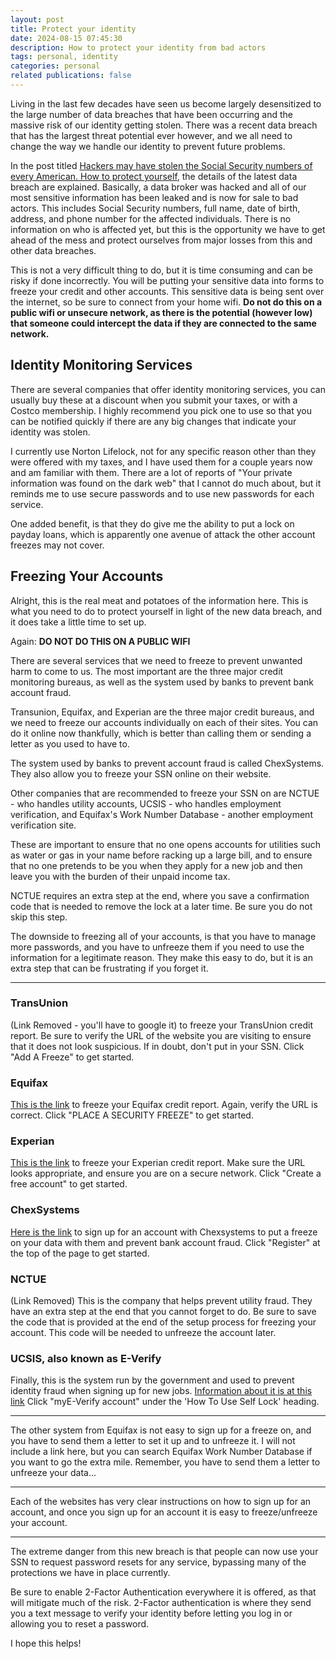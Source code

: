 ```yaml
---
layout: post
title: Protect your identity
date: 2024-08-15 07:45:30
description: How to protect your identity from bad actors
tags: personal, identity
categories: personal
related publications: false
---
```


Living in the last few decades have seen us become largely desensitized to the large number of data breaches that have been occurring and the massive risk of our identity getting stolen. There was a recent data breach that has the largest threat potential ever however, and we all need to change the way we handle our identity to prevent future problems.

In the post titled [Hackers may have stolen the Social Security numbers of every American. How to protect yourself](https://www.latimes.com/business/story/2024-08-13/hacker-claims-theft-of-every-american-social-security-number#:~:text=According%20to%20a%20class%2Daction,staffing%20agencies%20and%20others%20doing), the details of the latest data breach are explained. Basically, a data broker was hacked and all of our most sensitive information has been leaked and is now for sale to bad actors. This includes Social Security numbers, full name, date of birth, address, and phone number for the affected individuals. There is no information on who is affected yet, but this is the opportunity we have to get ahead of the mess and protect ourselves from major losses from this and other data breaches.

This is not a very difficult thing to do, but it is time consuming and can be risky if done incorrectly. You will be putting your sensitive data into forms to freeze your credit and other accounts. This sensitive data is being sent over the internet, so be sure to connect from your home wifi. **Do not do this on a public wifi or unsecure network, as there is the potential (however low) that someone could intercept the data if they are connected to the same network.**

## Identity Monitoring Services

There are several companies that offer identity monitoring services, you can usually buy these at a discount when you submit your taxes, or with a Costco membership. I highly recommend you pick one to use so that you can be notified quickly if there are any big changes that indicate your identity was stolen.

I currently use Norton Lifelock, not for any specific reason other than they were offered with my taxes, and I have used them for a couple years now and am familiar with them. There are a lot of reports of "Your private information was found on the dark web" that I cannot do much about, but it reminds me to use secure passwords and to use new passwords for each service.

One added benefit, is that they do give me the ability to put a lock on payday loans, which is apparently one avenue of attack the other account freezes may not cover.

## Freezing Your Accounts

Alright, this is the real meat and potatoes of the information here. This is what you need to do to protect yourself in light of the new data breach, and it does take a little time to set up.

Again: **DO NOT DO THIS ON A PUBLIC WIFI**

There are several services that we need to freeze to prevent unwanted harm to come to us. The most important are the three major credit monitoring bureaus, as well as the system used by banks to prevent bank account fraud.

Transunion, Equifax, and Experian are the three major credit bureaus, and we need to freeze our accounts individually on each of their sites. You can do it online now thankfully, which is better than calling them or sending a letter as you used to have to.

The system used by banks to prevent account fraud is called ChexSystems. They also allow you to freeze your SSN online on their website.

Other companies that are recommended to freeze your SSN on are NCTUE - who handles utility accounts, UCSIS - who handles employment verification, and Equifax's Work Number Database - another employment verification site.

These are important to ensure that no one opens accounts for utilities such as water or gas in your name before racking up a large bill, and to ensure that no one pretends to be you when they apply for a new job and then leave you with the burden of their unpaid income tax.

NCTUE requires an extra step at the end, where you save a confirmation code that is needed to remove the lock at a later time. Be sure you do not skip this step.

The downside to freezing all of your accounts, is that you have to manage more passwords, and you have to unfreeze them if you need to use the information for a legitimate reason. They make this easy to do, but it is an extra step that can be frustrating if you forget it.

---

### TransUnion

(Link Removed - you'll have to google it) to freeze your TransUnion credit report. Be sure to verify the URL of the website you are visiting to ensure that it does not look suspicious. If in doubt, don't put in your SSN.
Click "Add A Freeze" to get started.

### Equifax

[This is the link](https://www.equifax.com/personal/credit-report-services/credit-freeze/) to freeze your Equifax credit report. Again, verify the URL is correct.
Click "PLACE A SECURITY FREEZE" to get started.

### Experian

[This is the link](https://www.experian.com/freeze/center.html) to freeze your Experian credit report.
Make sure the URL looks appropriate, and ensure you are on a secure network.
Click "Create a free account" to get started.

### ChexSystems

[Here is the link](https://www.chexsystems.com/security-freeze/place-freeze) to sign up for an account with Chexsystems to put a freeze on your data with them and prevent bank account fraud.
Click "Register" at the top of the page to get started.

### NCTUE

(Link Removed)
This is the company that helps prevent utility fraud. They have an extra step at the end that you cannot forget to do. Be sure to save the code that is provided at the end of the setup process for freezing your account. This code will be needed to unfreeze the account later.

### UCSIS, also known as E-Verify

Finally, this is the system run by the government and used to prevent identity fraud when signing up for new jobs.
[Information about it is at this link](https://www.e-verify.gov/employees/employee-self-services/mye-verify/self-lock)
Click "myE-Verify account" under the 'How To Use Self Lock' heading.

---

The other system from Equifax is not easy to sign up for a freeze on, and you have to send them a letter to set it up and to unfreeze it. I will not include a link here, but you can search Equifax Work Number Database if you want to go the extra mile. Remember, you have to send them a letter to unfreeze your data...

---

Each of the websites has very clear instructions on how to sign up for an account, and once you sign up for an account it is easy to freeze/unfreeze your account.

---

The extreme danger from this new breach is that people can now use your SSN to request password resets for any service, bypassing many of the protections we have in place currently.

Be sure to enable 2-Factor Authentication everywhere it is offered, as that will mitigate much of the risk. 2-Factor authentication is where they send you a text message to verify your identity before letting you log in or allowing you to reset a password.

I hope this helps!
